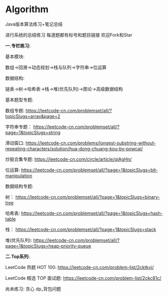 # Algorithm
Java版本算法练习+笔记总结  

进行系统的总结练习 每道题都有标号和题目链接 
欢迎Fork和Star

****一.专栏练习:****

基本模块:

数组->回溯->动态规划->栈与队列->字符串->位运算

数据结构:

链表->树->哈希表->栈->堆(优先队列)->图论->高级数据结构 


基本题型专题:

数组专题: 
https://leetcode-cn.com/problemset/all/?topicSlugs=array&page=2

字符串专题： 
https://leetcode-cn.com/problemset/all/?page=1&topicSlugs=string


滑动窗口: 
https://leetcode-cn.com/problems/longest-substring-without-repeating-characters/solution/hua-dong-chuang-kou-by-powcai/

炒股合集专题:
https://leetcode-cn.com/circle/article/qiAgHn/

位运算:
https://leetcode-cn.com/problemset/all/?page=1&topicSlugs=bit-manipulation



数据结构专题:

树：
https://leetcode-cn.com/problemset/all/?page=1&topicSlugs=binary-tree

哈希表:
https://leetcode-cn.com/problemset/all/?page=1&topicSlugs=hash-table

栈：
https://leetcode-cn.com/problemset/all/?page=1&topicSlugs=stack

堆(优先队列):
https://leetcode-cn.com/problemset/all/?page=1&topicSlugs=heap-priority-queue



****二.Top系列:****

LeetCode 热题 HOT 100:
https://leetcode-cn.com/problem-list/2cktkvj/


LeetCode 精选 TOP 面试题:
https://leetcode-cn.com/problem-list/2ckc81c/

尚未练习:
贪心  dp_背包问题

